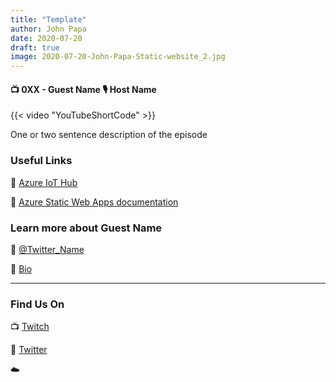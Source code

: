 ```yaml
---
title: "Template"
author: John Papa
date: 2020-07-20
draft: true
image: 2020-07-20-John-Papa-Static-website_2.jpg
---
```


#### 📺 0XX - Guest Name 🎙️ Host Name

<!--more-->

{{< video "YouTubeShortCode" >}}

One or two sentence description of the episode

### Useful Links

🔗 [Azure IoT Hub](https://cda.ms/1tm)

🔗 [Azure Static Web Apps documentation](https://cda.ms/1rR)



### Learn more about Guest Name

🔗 [@Twitter_Name](https://twitter.com/)

🔗 [Bio](https://developer.microsoft.com/en-us/advocates/user-name)


---

### Find Us On

📺 [Twitch](https://www.twitch.tv/microsoftdeveloper)

🔗 [Twitter](https://twitter.com/)

☁️
